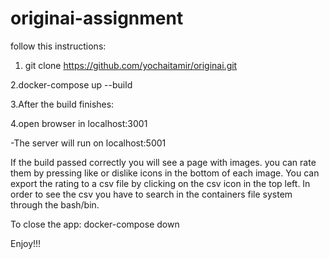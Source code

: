 # originai-assignment

follow this instructions:

1. git clone https://github.com/yochaitamir/originai.git

2.docker-compose up --build

3.After the build finishes:

4.open browser in localhost:3001
  
  -The server will run on localhost:5001
  
If  the build passed correctly you will see a page with images. you can rate them by pressing like or dislike icons in the bottom of each image.
You can export the rating to a csv file by clicking on the csv icon in the top left.
In order to see the csv you have to search in the containers file system through the bash/bin.

To close the app:
docker-compose down 

Enjoy!!!




